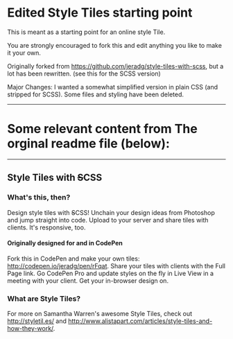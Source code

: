 # Edited Style Tiles starting point

This is meant as a starting point for an online style Tile.  

You are strongly encouraged to fork this and edit anything you like to make it your own.

Originally forked from https://github.com/jeradg/style-tiles-with-scss, but a lot has been rewritten. (see this for the SCSS version)

Major Changes:
I wanted a somewhat simplified version in plain CSS (and stripped for SCSS). Some files and styling have been deleted.

----

# Some relevant content from The orginal readme file (below):

-----

## Style Tiles with ~~S~~CSS

### What's this, then?
Design style tiles with ~~S~~CSS! Unchain your design ideas from Photoshop and jump straight into code. Upload to your server and share tiles with clients. It's responsive, too. 

#### Originally designed for and in CodePen
Fork this in CodePen and make your own tiles: http://codepen.io/jeradg/pen/rFqat. Share your tiles with clients with the Full Page link. Go 
CodePen Pro and update styles on the fly in Live View in a meeting with your client. Get your in-browser design on.

### What are Style Tiles?
For more on Samantha Warren's awesome Style Tiles, check out http://styletil.es/ and http://www.alistapart.com/articles/style-tiles-and-how-they-work/.
